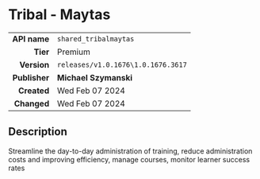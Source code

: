 # Tribal - Maytas
| | |
|-:|-|
|**API name**|`shared_tribalmaytas`|
|**Tier**|Premium|
|**Version**|`releases/v1.0.1676\1.0.1676.3617`|
|**Publisher**|**Michael Szymanski**|
|**Created**|Wed Feb 07 2024|
|**Changed**|Wed Feb 07 2024|

## Description
Streamline the day-to-day administration of training, reduce administration costs and improving efficiency, manage courses, monitor learner success rates
